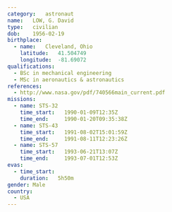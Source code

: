 ```yaml
---
category:	astronaut
name:	LOW, G. David
type:	civilian
dob:	1956-02-19
birthplace:
  - name:	Cleveland, Ohio
    latitude:	41.504749
    longitude:	-81.69072
qualifications:
  - BSc in mechanical engineering
  - MSc in aeronautics & astronautics
references:
  - http://www.nasa.gov/pdf/740566main_current.pdf
missions:
  - name: STS-32
    time_start:   1990-01-09T12:35Z
    time_end:     1990-01-20T09:35:38Z
  - name: STS-43
    time_start:   1991-08-02T15:01:59Z
    time_end:     1991-08-11T12:23:26Z
  - name: STS-57
    time_start:   1993-06-21T13:07Z
    time_end:     1993-07-01T12:53Z
evas:
  - time_start: 
    duration:   5h50m
gender:	Male
country:
  - USA
---
```

